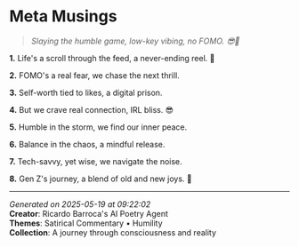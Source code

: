 # Meta Musings

> *Slaying the humble game, low-key vibing, no FOMO. 😎🌿*

**1.** Life's a scroll through the feed, a never-ending reel. 🎥


**2.** FOMO's a real fear, we chase the next thrill.


**3.** Self-worth tied to likes, a digital prison.


**4.** But we crave real connection, IRL bliss. 😎


**5.** Humble in the storm, we find our inner peace.


**6.** Balance in the chaos, a mindful release.


**7.** Tech-savvy, yet wise, we navigate the noise.


**8.** Gen Z's journey, a blend of old and new joys. 🌟



---

*Generated on 2025-05-19 at 09:22:02*  
**Creator**: Ricardo Barroca's AI Poetry Agent  
**Themes**: Satirical Commentary • Humility  
**Collection**: A journey through consciousness and reality